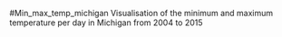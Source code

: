 #Min_max_temp_michigan
Visualisation of the minimum and maximum temperature per day in Michigan from 2004 to 2015
